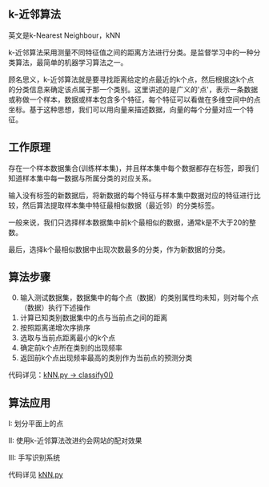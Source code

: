 ## k-近邻算法

英文是k-Nearest Neighbour，kNN

k-近邻算法采用测量不同特征值之间的距离方法进行分类。是监督学习中的一种分类算法，最简单的机器学习算法之一。

顾名思义，k-近邻算法就是要寻找距离给定的点最近的k个点，然后根据这k个点的分类信息来确定该点属于那一个类别。这里讲述的是广义的'点'，表示一条数据或称做一个样本，数据或样本包含多个特征，每个特征可以看做在多维空间中的点坐标。基于这种思想，我们可以用向量来描述数据，向量的每个分量对应一个特征。

## 工作原理

存在一个样本数据集合(训练样本集)，并且样本集中每个数据都存在标签，即我们知道样本集中每一数据与所属分类的对应关系。

输入没有标签的新数据后，将新数据的每个特征与样本集中数据对应的特征进行比较，然后算法提取样本集中特征最相似数据（最近邻）的分类标签。

一般来说，我们只选择样本数据集中前k个最相似的数据，通常k是不大于20的整数。

最后，选择k个最相似数据中出现次数最多的分类，作为新数据的分类。

## 算法步骤

0. 输入测试数据集，数据集中的每个点（数据）的类别属性均未知，则对每个点（数据）执行下述操作
1. 计算已知类别数据集中的点与当前点之间的距离
2. 按照距离递增次序排序
3. 选取与当前点距离最小的k个点
4. 确定前k个点所在类别的出现频率
5. 返回前k个点出现频率最高的类别作为当前点的预测分类

代码详见：[kNN.py -> classify0()](kNN.py)

## 算法应用

I:   划分平面上的点

II:  使用k-近邻算法改进约会网站的配对效果

III: 手写识别系统

代码详见 [kNN.py](kNN.py)
